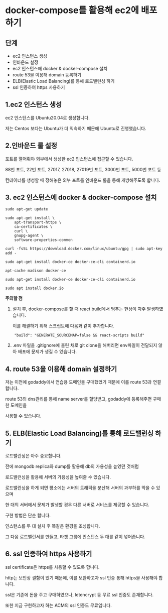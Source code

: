 # docker-compose를 활용해 ec2에 배포하기

## 단계
- ec2 인스턴스 생성
- 인바운드 설정
- ec2 인스턴스에 docker & docker-compose 설치
- route 53을 이용해 domain 등록하기
- ELB(Elastic Load Balancing)를 통해 로드밸런싱 하기
- ssl 인증하여 https 사용하기

## 1.ec2 인스턴스 생성

ec2 인스턴스를 Ubuntu20.04로 생성합니다.

저는 Centos 보다는 Ubuntu가 더 익숙하기 때문에 Ubuntu로 진행했습니다.

## 2.인바운드 룰 설정

포트를 열어줘야 외부에서 생성한 ec2 인스턴스에 접근할 수 있습니다.

88번 포트, 22번 포트, 27017, 27018, 27019번 포트, 3000번 포트, 5000번 포트 등

컨테이너를 생성할 때 정해놓은 외부 포트를 인바운드 룰을 통해 개방해주도록 합니다.

## 3. ec2 인스턴스에 docker & docker-compose 설치
```
sudo apt-get update
```
```
sudo apt-get install \
    apt-transport-https \
    ca-certificates \
    curl \
    gnupg-agent \
    software-properties-common
```
```
curl -fsSL https://download.docker.com/linux/ubuntu/gpg | sudo apt-key add -
```
```
sudo apt-get install docker-ce docker-ce-cli containerd.io
```
```
apt-cache madison docker-ce
```
```
sudo apt-get install docker-ce docker-ce-cli containerd.io
```
```
sudo apt install docker.io
```

**주의할 점**
1. 설치 후, docker-compose를 할 때 react build에서 멈추는 현상이 자주 발생하였습니다.

   이를 해결하기 위해 스크립트에 다음과 같이 추가합니다.
```
    "build": "GENERATE_SOURCEMAP=false && react-scripts build"
```
2. .env 파일을 .gitignore에 올린 채로 git clone을 해버리면 env파일이 전달되지 않아 배포에 문제가 생길 수 있습니다.


## 4. route 53을 이용해 domain 설정하기

저는 이전에 godaddy에서 연습용 도메인을 구매했었기 때문에 이를 route 53과 연결합니다.

route 53의 dns관리를 통해 name server를 할당받고, godaddy에 등록해주면 구매한 도메인을

사용할 수 있습니다.

## 5. ELB(Elastic Load Balancing)를 통해 로드밸런싱 하기

로드밸런싱은 아주 중요합니다.

전에 mongodb replica와 dump를 활용해 db의 가용성을 높였던 것처럼

로드밸런싱을 활용해 서버의 가용성을 높여줄 수 있습니다.

로드밸런싱을 하게 되면 평소에는 서버의 트래픽을 분산해 서버의 과부하를 막을 수 있으며

한 대의 서버에서 문제가 발생할 경우 다른 서버로 서비스를 제공할 수 있습니다.

구현 방법은 단순 합니다.

인스턴스를 두 대 설치 후 똑같은 환경을 조성합니다.

그 다음 로드밸런서를 만들고, 타겟 그룹에 인스턴스 두 대를 같이 넣어줍니다.

## 6. ssl 인증하여 https 사용하기

ssl certificate은 https를 사용할 수 있도록 합니다.

http는 보안상 결함이 있기 때문에, 이를 보완하고자 ssl 인증 통해 https을 사용해야 합니다.

ssl은 기존에 돈을 주고 구매하였으나, letencrypt 등 무료 ssl 인증도 존재합니다.

또한 지금 구현하고자 하는 ACM의 ssl 인증도 무료입니다.
